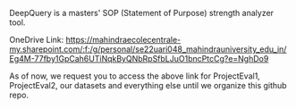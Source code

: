 DeepQuery is a masters' SOP (Statement of Purpose) strength analyzer tool.

OneDrive Link: https://mahindraecolecentrale-my.sharepoint.com/:f:/g/personal/se22uari048_mahindrauniversity_edu_in/Eg4M-77fby1GpCah6UTiNqkByQNbRpSfbLJuO1bncPtcCg?e=NghDo9

As of now, we request you to access the above link for ProjectEval1, ProjectEval2, our datasets and everything else until we organize this github repo.
